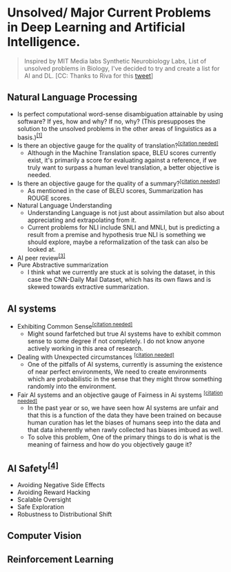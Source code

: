 # Unsolved/ Major Current Problems in Deep Learning and Artificial Intelligence. 
> Inspired by MIT Media labs Synthetic Neurobiology Labs, List of unsolved problems in Biology, I've decided to try and create a list for AI and DL. [CC: Thanks to Riva for this [tweet](https://twitter.com/rivatez/status/1121733391043502081)]


## Natural Language Processing

- Is perfect computational word-sense disambiguation attainable by using software? If yes, how and why? If no, why? (This presupposes the solution to the unsolved problems in the other areas of linguistics as a basis.)<sup>[[1]](https://en.wikipedia.org/wiki/Word-sense_disambiguation)</sup>
- Is there an objective gauge for the quality of translation?<sup>[[citation needed]]()</sup>
  - Although in the Machine Translation space, BLEU scores currently exist, it's primarily a score for evaluating against a reference, if we truly want to surpass a human level translation, a better objective is needed.
- Is there an objective gauge for the quality of a summary?<sup>[[citation needed]]()</sup>
  - As mentioned in the case of BLEU scores, Summarization has ROUGE scores.
- Natural Language Understanding 
  - Understanding Language is not just about assimilation but also about appreciating and extrapolating from it.
  - Current problems for NLI include SNLI and MNLI, but is predicting a result from a premise and hypothesis true NLI is something we should explore, maybe a reformalization of the task can also be looked at. 
- AI peer review<sup>[[3]](https://www.wired.com/2017/02/ai-can-solve-peer-review-ai-can-solve-anything/)</sup>
- Pure Abstractive summarization
  - I think what we currently are stuck at is solving the dataset, in this case the CNN-Daily Mail Dataset, which has its own flaws and is skewed towards extractive summarization. 




## AI systems 

- Exhibiting Common Sense<sup>[[citation needed]]()</sup>
  - Might sound farfetched but true AI systems have to exhibit common sense to some degree if not completely. I do not know anyone actively working in this area of research. 
- Dealing with Unexpected circumstances <sup>[[citation needed]]()</sup>
  - One of the pitfalls of AI systems, currently is assuming the existence of near perfect environments, We need to create environments which are probabilistic in the sense that they might throw something randomly into the environment. 
- Fair AI systems and an objective gauge of Fairness in Ai systems <sup>[[citation needed]]()</sup>
  - In the past year or so, we have seen how AI systems are unfair and that this is a function of the data they have been trained on because human curation has let the biases of humans seep into the data and that data inherently when rawly collected has biases imbued as well. 
  - To solve this problem, One of the primary things to do is what is the meaning of fairness and how do you objectively gauge it?
  
  


## AI Safety<sup>[[4]](https://arxiv.org/pdf/1606.06565.pdf)</sup>

- Avoiding Negative Side Effects 
- Avoiding Reward Hacking
- Scalable Oversight 
- Safe Exploration 
- Robustness to Distributional Shift





## Computer Vision 





## Reinforcement Learning 
